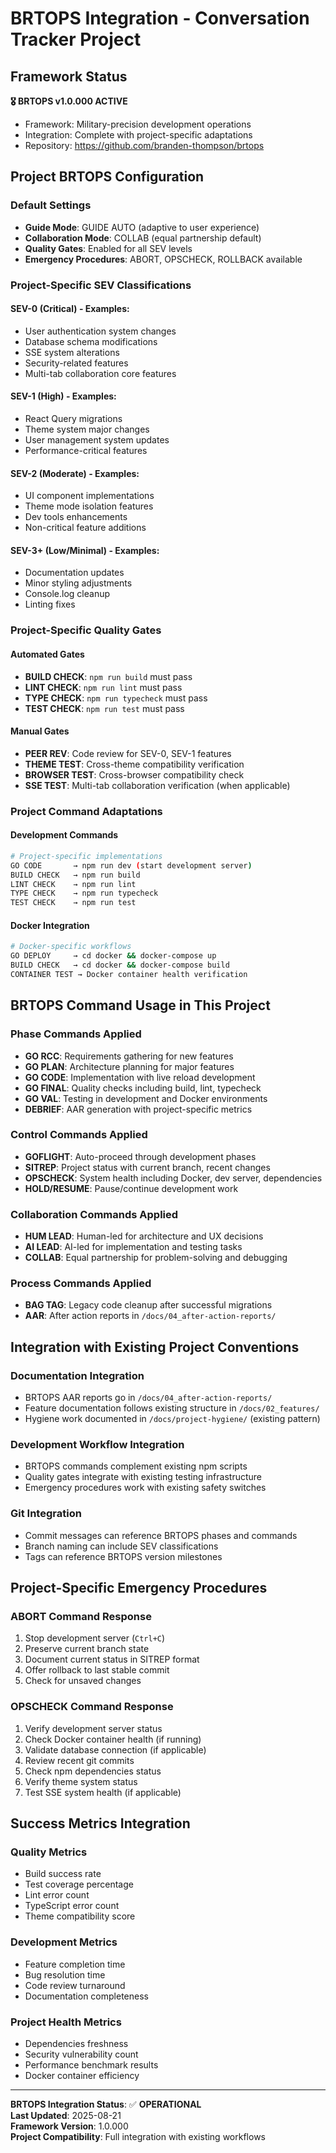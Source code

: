 # BRTOPS Integration - Conversation Tracker Project

## Framework Status
**🎖️ BRTOPS v1.0.000 ACTIVE**
- Framework: Military-precision development operations
- Integration: Complete with project-specific adaptations
- Repository: https://github.com/branden-thompson/brtops

## Project BRTOPS Configuration

### Default Settings
- **Guide Mode**: GUIDE AUTO (adaptive to user experience)
- **Collaboration Mode**: COLLAB (equal partnership default)
- **Quality Gates**: Enabled for all SEV levels
- **Emergency Procedures**: ABORT, OPSCHECK, ROLLBACK available

### Project-Specific SEV Classifications

#### SEV-0 (Critical) - Examples:
- User authentication system changes
- Database schema modifications
- SSE system alterations
- Security-related features
- Multi-tab collaboration core features

#### SEV-1 (High) - Examples:
- React Query migrations
- Theme system major changes
- User management system updates
- Performance-critical features

#### SEV-2 (Moderate) - Examples:
- UI component implementations
- Theme mode isolation features
- Dev tools enhancements
- Non-critical feature additions

#### SEV-3+ (Low/Minimal) - Examples:
- Documentation updates
- Minor styling adjustments
- Console.log cleanup
- Linting fixes

### Project-Specific Quality Gates

#### Automated Gates
- **BUILD CHECK**: `npm run build` must pass
- **LINT CHECK**: `npm run lint` must pass  
- **TYPE CHECK**: `npm run typecheck` must pass
- **TEST CHECK**: `npm run test` must pass

#### Manual Gates
- **PEER REV**: Code review for SEV-0, SEV-1 features
- **THEME TEST**: Cross-theme compatibility verification
- **BROWSER TEST**: Cross-browser compatibility check
- **SSE TEST**: Multi-tab collaboration verification (when applicable)

### Project Command Adaptations

#### Development Commands
```bash
# Project-specific implementations
GO CODE       → npm run dev (start development server)
BUILD CHECK   → npm run build
LINT CHECK    → npm run lint  
TYPE CHECK    → npm run typecheck
TEST CHECK    → npm run test
```

#### Docker Integration
```bash
# Docker-specific workflows
GO DEPLOY     → cd docker && docker-compose up
BUILD CHECK   → cd docker && docker-compose build
CONTAINER TEST → Docker container health verification
```

## BRTOPS Command Usage in This Project

### Phase Commands Applied
- **GO RCC**: Requirements gathering for new features
- **GO PLAN**: Architecture planning for major features
- **GO CODE**: Implementation with live reload development  
- **GO FINAL**: Quality checks including build, lint, typecheck
- **GO VAL**: Testing in development and Docker environments
- **DEBRIEF**: AAR generation with project-specific metrics

### Control Commands Applied  
- **GOFLIGHT**: Auto-proceed through development phases
- **SITREP**: Project status with current branch, recent changes
- **OPSCHECK**: System health including Docker, dev server, dependencies
- **HOLD/RESUME**: Pause/continue development work

### Collaboration Commands Applied
- **HUM LEAD**: Human-led for architecture and UX decisions
- **AI LEAD**: AI-led for implementation and testing tasks  
- **COLLAB**: Equal partnership for problem-solving and debugging

### Process Commands Applied
- **BAG TAG**: Legacy code cleanup after successful migrations
- **AAR**: After action reports in `/docs/04_after-action-reports/`

## Integration with Existing Project Conventions

### Documentation Integration
- BRTOPS AAR reports go in `/docs/04_after-action-reports/`
- Feature documentation follows existing structure in `/docs/02_features/`
- Hygiene work documented in `/docs/project-hygiene/` (existing pattern)

### Development Workflow Integration
- BRTOPS commands complement existing npm scripts
- Quality gates integrate with existing testing infrastructure
- Emergency procedures work with existing safety switches

### Git Integration
- Commit messages can reference BRTOPS phases and commands
- Branch naming can include SEV classifications
- Tags can reference BRTOPS version milestones

## Project-Specific Emergency Procedures

### ABORT Command Response
1. Stop development server (`Ctrl+C`)
2. Preserve current branch state
3. Document current status in SITREP format
4. Offer rollback to last stable commit
5. Check for unsaved changes

### OPSCHECK Command Response
1. Verify development server status
2. Check Docker container health (if running)
3. Validate database connection (if applicable)
4. Review recent git commits
5. Check npm dependencies status
6. Verify theme system status
7. Test SSE system health (if applicable)

## Success Metrics Integration

### Quality Metrics
- Build success rate
- Test coverage percentage  
- Lint error count
- TypeScript error count
- Theme compatibility score

### Development Metrics
- Feature completion time
- Bug resolution time
- Code review turnaround
- Documentation completeness

### Project Health Metrics
- Dependencies freshness
- Security vulnerability count
- Performance benchmark results
- Docker container efficiency

---

**BRTOPS Integration Status**: ✅ **OPERATIONAL**  
**Last Updated**: 2025-08-21  
**Framework Version**: 1.0.000  
**Project Compatibility**: Full integration with existing workflows